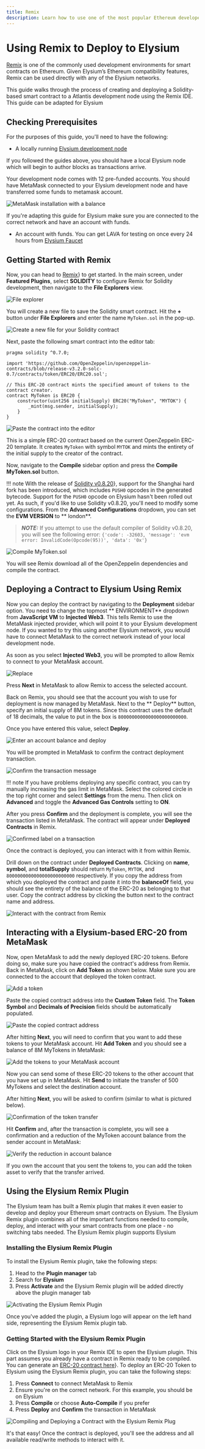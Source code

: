 ```yaml
---
title: Remix
description: Learn how to use one of the most popular Ethereum developer tools, the Remix IDE, to interact with Elysium-based networks.
---
```


# Using Remix to Deploy to Elysium

[Remix](https://remix.ethereum.org/) is one of the commonly used development environments for smart contracts on
Ethereum. Given Elysium’s Ethereum compatibility features, Remix can be used directly with any of the Elysium
networks.

This guide walks through the process of creating and deploying a Solidity-based smart contract to a Atlantis development
node using the Remix IDE. This guide can be adapted for Elysium

## Checking Prerequisites

For the purposes of this guide, you'll need to have the following:

- A locally running [Elysium development node](/docs/node-operator/validator-node)

If you followed the guides above, you should have a local Elysium node which will begin to author blocks as
transactions arrive.

Your development node comes with 12 pre-funded accounts. You should have MetaMask connected to your Elysium development
node and have transferred some funds to metamask account.

![MetaMask installation with a balance](img/dev-env/remix/using-remix-2.png)

If you're adapting this guide for Elysium make sure you are connected to the correct network and have an account with
funds.

- An account with funds. You can get LAVA for testing on once every 24 hours
  from [Elysium Faucet](https://faucet.atlantischain.network/ )

## Getting Started with Remix

Now, you can head to [Remix](https://remix.ethereum.org/)} to get started. In the main screen, under **Featured
Plugins**, select **SOLIDITY** to configure Remix for Solidity development, then navigate to the **File Explorers**
view.

![File explorer](img/dev-env/remix/using-remix-3.png)

You will create a new file to save the Solidity smart contract. Hit the **+** button under **File Explorers** and enter
the name `MyToken.sol` in the pop-up.

![Create a new file for your Solidity contract](img/dev-env/remix/using-remix-4.png)

Next, paste the following smart contract into the editor tab:

```solidity
pragma solidity ^0.7.0;

import 'https://github.com/OpenZeppelin/openzeppelin-contracts/blob/release-v3.2.0-solc-0.7/contracts/token/ERC20/ERC20.sol';

// This ERC-20 contract mints the specified amount of tokens to the contract creator.
contract MyToken is ERC20 {
    constructor(uint256 initialSupply) ERC20("MyToken", "MYTOK") {
        _mint(msg.sender, initialSupply);
    }
}
```

![Paste the contract into the editor](img/dev-env/remix/using-remix-5.png)

This is a simple ERC-20 contract based on the current OpenZeppelin ERC-20 template. It creates `MyToken` with
symbol `MYTOK` and mints the entirety of the initial supply to the creator of the contract.

Now, navigate to the **Compile** sidebar option and press the **Compile MyToken.sol** button.

!!! note
With the release of [Solidity v0.8.20](https://github.com/ethereum/solidity/releases/tag/v0.8.20)}, support for the
Shanghai hard fork has been introduced, which includes `PUSH0` opcodes in the generated bytecode. Support for
the `PUSH0` opcode on Elysium hasn't been rolled out yet. As such, if you'd like to use Solidity v0.8.20, you'll need
to modify some configurations. From the **Advanced Configurations** dropdown, you can set the **EVM VERSION** to **
london**.

> **_NOTE:_**
> If you attempt to use the default compiler of Solidity v0.8.20, you will see the following error:
> `{'code': -32603, 'message': 'evm error: InvalidCode(Opcode(95))', 'data': '0x'}`

![Compile MyToken.sol](img/dev-env/remix/using-remix-6.png)

You will see Remix download all of the OpenZeppelin dependencies and compile the contract.

## Deploying a Contract to Elysium Using Remix

Now you can deploy the contract by navigating to the **Deployment** sidebar option. You need to change the topmost **
ENVIRONMENT** dropdown from **JavaScript VM** to **Injected Web3**. This tells Remix to use the MetaMask injected
provider, which will point it to your Elysium development node. If you wanted to try this using another Elysium
network, you would have to connect MetaMask to the correct network instead of your local development node.

As soon as you select **Injected Web3**, you will be prompted to allow Remix to connect to your MetaMask account.

![Replace](img/dev-env/remix/using-remix-7.png)

Press **Next** in MetaMask to allow Remix to access the selected account.

Back on Remix, you should see that the account you wish to use for deployment is now managed by MetaMask. Next to the **
Deploy** button, specify an initial supply of 8M tokens. Since this contract uses the default of 18 decimals, the value
to put in the box is `8000000000000000000000000`.

Once you have entered this value, select **Deploy**.

![Enter an account balance and deploy](img/dev-env/remix/using-remix-8.png)

You will be prompted in MetaMask to confirm the contract deployment transaction.

![Confirm the transaction message](img/dev-env/remix/using-remix-9.png)

!!! note
If you have problems deploying any specific contract, you can try manually increasing the gas limit in MetaMask. Select
the colored circle in the top right corner and select **Settings** from the menu. Then click on **Advanced** and toggle
the **Advanced Gas Controls** setting to **ON**.

After you press **Confirm** and the deployment is complete, you will see the transaction listed in MetaMask. The
contract will appear under **Deployed Contracts** in Remix.

![Confirmed label on a transaction](img/dev-env/remix/using-remix-10.png)

Once the contract is deployed, you can interact with it from within Remix.

Drill down on the contract under **Deployed Contracts**. Clicking on **name**, **symbol**, and **totalSupply** should
return `MyToken`, `MYTOK`, and `8000000000000000000000000` respectively. If you copy the address from which you deployed
the contract and paste it into the **balanceOf** field, you should see the entirety of the balance of the ERC-20 as
belonging to that user. Copy the contract address by clicking the button next to the contract name and address.

![Interact with the contract from Remix](img/dev-env/remix/using-remix-11.png)

## Interacting with a Elysium-based ERC-20 from MetaMask

Now, open MetaMask to add the newly deployed ERC-20 tokens. Before doing so, make sure you have copied the contract's
address from Remix. Back in MetaMask, click on **Add Token** as shown below. Make sure you are connected to the account
that deployed the token contract.

![Add a token](img/dev-env/remix/using-remix-12.png)

Paste the copied contract address into the **Custom Token** field. The **Token Symbol** and **Decimals of Precision**
fields should be automatically populated.

![Paste the copied contract address](img/dev-env/remix/using-remix-13.png)

After hitting **Next**, you will need to confirm that you want to add these tokens to your MetaMask account. Hit **Add
Token** and you should see a balance of 8M MyTokens in MetaMask:

![Add the tokens to your MetaMask account](img/dev-env/remix/using-remix-14.png)

Now you can send some of these ERC-20 tokens to the other account that you have set up in MetaMask. Hit **Send** to
initiate the transfer of 500 MyTokens and select the destination account.

After hitting **Next**, you will be asked to confirm (similar to what is pictured below).

![Confirmation of the token transfer](img/dev-env/remix/using-remix-15.png)

Hit **Confirm** and, after the transaction is complete, you will see a confirmation and a reduction of the MyToken
account balance from the sender account in MetaMask:

![Verify the reduction in account balance](img/dev-env/remix/using-remix-16.png)

If you own the account that you sent the tokens to, you can add the token asset to verify that the transfer arrived.

## Using the Elysium Remix Plugin

The Elysium team has built a Remix plugin that makes it even easier to develop and deploy your Ethereum smart contracts
on Elysium. The Elysium Remix plugin combines all of the important functions needed to compile, deploy, and interact
with your smart contracts from one place - no switching tabs needed. The Elysium Remix plugin supports Elysium

### Installing the Elysium Remix Plugin

To install the Elysium Remix plugin, take the following steps:

1. Head to the **Plugin manager** tab
2. Search for **Elysium**
3. Press **Activate** and the Elysium Remix plugin will be added directly above the plugin manager tab

![Activating the Elysium Remix Plugin](img/dev-env/remix/using-remix-17.png)

Once you've added the plugin, a Elysium logo will appear on the left hand side, representing the Elysium Remix plugin
tab.

### Getting Started with the Elysium Remix Plugin

Click on the Elysium logo in your Remix IDE to open the Elysium plugin. This part assumes you already have a contract
in Remix ready to be compiled. You can generate an [ERC-20 contract here](https://wizard.openzeppelin.com/)}. To deploy
an ERC-20 Token to Elysium using the Elysium Remix plugin, you can take the following steps:

1. Press **Connect** to connect MetaMask to Remix
2. Ensure you're on the correct network. For this example, you should be on Elysium
3. Press **Compile** or choose **Auto-Compile** if you prefer
4. Press **Deploy** and **Confirm** the transaction in MetaMask

![Compiling and Deploying a Contract with the Elysium Remix Plug](img/dev-env/remix/using-remix-18.png)

It's that easy! Once the contract is deployed, you'll see the address and all available read/write methods to interact
with it.



